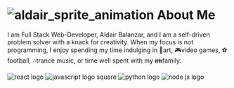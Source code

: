 # ![aldair_sprite_animation](https://imgur.com/n5kqCKC.gif) About Me
I am Full Stack Web-Developer, Aldair Balanzar, and I am a self-driven problem solver with a knack for creativity. When my focus is not programming, I enjoy spending my time indulging in :art:art, :video_game:video games, :soccer:football, :notes:trance music, or time well spent with my :family:family. 

![react logo](https://cdn4.iconfinder.com/data/icons/logos-3/600/React.js_logo-512.png) ![javascript logo square](https://upload.wikimedia.org/wikipedia/commons/thumb/6/6a/JavaScript-logo.png/768px-JavaScript-logo.png) ![python logo](https://icon2.cleanpng.com/20180320/fsw/kisspng-angle-text-symbol-brand-other-python-5ab0c09b0e3083.2363551015215330830581.jpg) ![node js logo](https://img.favpng.com/20/4/0/node-js-javascript-react-mean-angularjs-png-favpng-9jx9sihXGEqtr5xCmpXZtGFjQ.jpg)
